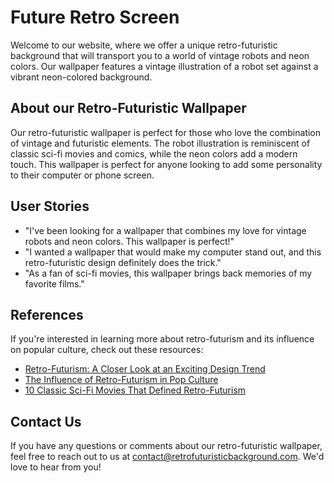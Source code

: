 <!--font:Raleway-->

# Future Retro Screen

Welcome to our website, where we offer a unique retro-futuristic background that will transport you to a world of vintage robots and neon colors. Our wallpaper features a vintage illustration of a robot set against a vibrant neon-colored background. 

## About our Retro-Futuristic Wallpaper

Our retro-futuristic wallpaper is perfect for those who love the combination of vintage and futuristic elements. The robot illustration is reminiscent of classic sci-fi movies and comics, while the neon colors add a modern touch. This wallpaper is perfect for anyone looking to add some personality to their computer or phone screen.

## User Stories

- "I've been looking for a wallpaper that combines my love for vintage robots and neon colors. This wallpaper is perfect!"
- "I wanted a wallpaper that would make my computer stand out, and this retro-futuristic design definitely does the trick."
- "As a fan of sci-fi movies, this wallpaper brings back memories of my favorite films."

## References

If you're interested in learning more about retro-futurism and its influence on popular culture, check out these resources:

- [Retro-Futurism: A Closer Look at an Exciting Design Trend](#)
- [The Influence of Retro-Futurism in Pop Culture](#)
- [10 Classic Sci-Fi Movies That Defined Retro-Futurism](#)

## Contact Us

If you have any questions or comments about our retro-futuristic wallpaper, feel free to reach out to us at [contact@retrofuturisticbackground.com](mailto:contact@retrofuturisticbackground.com). We'd love to hear from you!

<!--

Write me content for website with wallpaper which alt text is:

"A retro-futuristic wallpaper featuring a vintage illustration of a robot, set against a neon-colored background."

The name/title of the page should not be 1:1 copy of the alt text but rather a real content of the website which is using this wallpaper.

- Use markdown format 
- Start with heading
- Heading should be short and concise
- The content should look like a real website 
- The website should not be about the wallpaper, wallpaper is just a related background
- Heading should be contain work "wallpaper" or "background"
- Include real sections like references, contact, user stories, etc. use things relevant to the page purpose.
- Feel free to use structure like headings, bullets, numbering, blockquotes, paragraphs, horizontal lines, etc.
- You can use formatting like bold or _italic_
- You can include UTF-8 emojis
- Links should be only #hash anchors (and you can refer to the document itself)
- Do not include images


---


# Retro-Futuristic Background: Bringing the Future to Your Screen

Welcome to our website, where we offer a unique retro-futuristic background that will transport you to a world of vintage robots and neon colors. Our wallpaper features a vintage illustration of a robot set against a vibrant neon-colored background. 

## About our Retro-Futuristic Wallpaper

Our retro-futuristic wallpaper is perfect for those who love the combination of vintage and futuristic elements. The robot illustration is reminiscent of classic sci-fi movies and comics, while the neon colors add a modern touch. This wallpaper is perfect for anyone looking to add some personality to their computer or phone screen.

## User Stories

- "I've been looking for a wallpaper that combines my love for vintage robots and neon colors. This wallpaper is perfect!"
- "I wanted a wallpaper that would make my computer stand out, and this retro-futuristic design definitely does the trick."
- "As a fan of sci-fi movies, this wallpaper brings back memories of my favorite films."

## References

If you're interested in learning more about retro-futurism and its influence on popular culture, check out these resources:

- [Retro-Futurism: A Closer Look at an Exciting Design Trend](#)
- [The Influence of Retro-Futurism in Pop Culture](#)
- [10 Classic Sci-Fi Movies That Defined Retro-Futurism](#)

## Contact Us

If you have any questions or comments about our retro-futuristic wallpaper, feel free to reach out to us at [contact@retrofuturisticbackground.com](mailto:contact@retrofuturisticbackground.com). We'd love to hear from you!

-->
